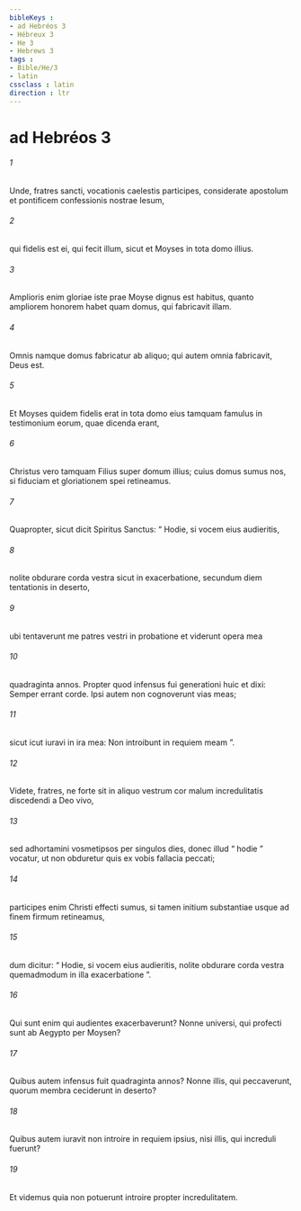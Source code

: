 ```yaml
---
bibleKeys : 
- ad Hebréos 3
- Hébreux 3
- He 3
- Hebrews 3
tags : 
- Bible/He/3
- latin
cssclass : latin
direction : ltr
---
```


# ad Hebréos 3

###### 1
Unde, fratres sancti, vocationis caelestis participes, considerate apostolum et pontificem confessionis nostrae Iesum, 
###### 2
qui fidelis est ei, qui fecit illum, sicut et Moyses in tota domo illius. 
###### 3
Amplioris enim gloriae iste prae Moyse dignus est habitus, quanto ampliorem honorem habet quam domus, qui fabricavit illam. 
###### 4
Omnis namque domus fabricatur ab aliquo; qui autem omnia fabricavit, Deus est. 
###### 5
Et Moyses quidem fidelis erat in tota domo eius tamquam famulus in testimonium eorum, quae dicenda erant, 
###### 6
Christus vero tamquam Filius super domum illius; cuius domus sumus nos, si fiduciam et gloriationem spei retineamus.
###### 7
Quapropter, sicut dicit Spiritus Sanctus: “ Hodie, si vocem eius audieritis,
###### 8
nolite obdurare corda vestra sicut in exacerbatione, secundum diem tentationis in deserto,
###### 9
ubi tentaverunt me patres vestri in probatione et viderunt opera mea 
###### 10
quadraginta annos. Propter quod infensus fui generationi huic et dixi: Semper errant corde. Ipsi autem non cognoverunt vias meas;
###### 11
sicut icut iuravi in ira mea: Non introibunt in requiem meam ”.
###### 12
Videte, fratres, ne forte sit in aliquo vestrum cor malum incredulitatis discedendi a Deo vivo, 
###### 13
sed adhortamini vosmetipsos per singulos dies, donec illud “ hodie ” vocatur, ut non obduretur quis ex vobis fallacia peccati; 
###### 14
participes enim Christi effecti sumus, si tamen initium substantiae usque ad finem firmum retineamus, 
###### 15
dum dicitur: “ Hodie, si vocem eius audieritis, nolite obdurare corda vestra quemadmodum in illa exacerbatione ”.
###### 16
Qui sunt enim qui audientes exacerbaverunt? Nonne universi, qui profecti sunt ab Aegypto per Moysen? 
###### 17
Quibus autem infensus fuit quadraginta annos? Nonne illis, qui peccaverunt, quorum membra ceciderunt in deserto? 
###### 18
Quibus autem iuravit non introire in requiem ipsius, nisi illis, qui increduli fuerunt? 
###### 19
Et videmus quia non potuerunt introire propter incredulitatem.
